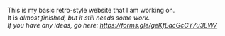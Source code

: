 This is my basic retro-style website that I am working on.
<br/>
It is <i>almost<i> finished, but it still needs some work.
  <br/>
  If you have any ideas, go here: https://forms.gle/geKfEacGcCY7u3EW7 
